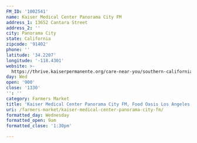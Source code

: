 ```yaml
---
FM_ID: '1002541'
name: Kaiser Medical Center Panorama City FM
address_1: 13652 Cantara Street
address_2: ''
city: Panorama City
state: California
zipcode: '91402'
phone: ''
latitude: '34.2207'
longitude: '-118.4301'
website: >-
  https://thrive.kaiserpermanente.org/care-near-you/southern-california/panorama-city/shc_calendar_event/kaiser-permanente-farmers-market/
day: Wed
open: '900'
close: '1330'
'': ''
category: Farmers Market
title: 'Kaiser Medical Center Panorama City FM, Food Oasis Los Angeles'
uri: /farmers-market/kaiser-medical-center-panorama-city-fm/
formatted_day: Wednesday
formatted_open: 9am
formatted_close: '1:30pm'

---
```

